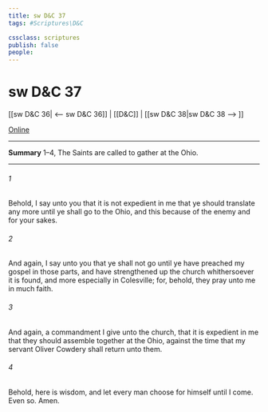 ```yaml
---
title: sw D&C 37
tags: #Scriptures\D&C

cssclass: scriptures
publish: false
people:
---
```


# sw D&C 37
[[sw D&C 36| <-- sw D&C 36]] | [[D&C]] | [[sw D&C 38|sw D&C 38 --> ]]

[Online](https://churchofjesuschrist.org/study/scriptures/dc-testament/dc/37?lang=eng)

---
__Summary__
1–4, The Saints are called to gather at the Ohio.

---
###### 1 
Behold, I say unto you that it is not expedient in me that ye should translate any more until ye shall go to the Ohio, and this because of the enemy and for your sakes.

###### 2 
And again, I say unto you that ye shall not go until ye have preached my gospel in those parts, and have strengthened up the church whithersoever it is found, and more especially in Colesville; for, behold, they pray unto me in much faith.

###### 3 
And again, a commandment I give unto the church, that it is expedient in me that they should assemble together at the Ohio, against the time that my servant Oliver Cowdery shall return unto them.

###### 4 
Behold, here is wisdom, and let every man choose for himself until I come. Even so. Amen.

